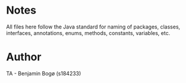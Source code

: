 # Notes
All files here follow the Java standard for naming of packages, classes, interfaces, annotations, enums, methods, constants, variables, etc.

# Author
TA - Benjamin Bogø (s184233)
